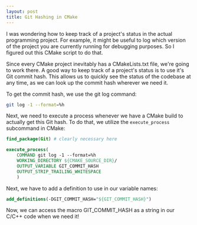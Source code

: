 ```yaml
---
layout: post
title: Git Hashing in CMake
---
```


I was wondering how to keep track of a project's status in the actual programming project. For example, it might be useful to log which version of the project you are currently running for debugging purposes. So I figured out this CMake script to do that.

Since every CMake project inevitably has a CMakeLists.txt file, we're going to work there. A good way to keep track of a project's status is to use it's Git commit hash. This allows us to quickly see the status of the codebase at any time, as we can look up the commit hash wherever we need it.

To get the commit hash, we use the git log command:

``` bash
git log -1 --format=%h
```

Next, we need to execute a process whenever we have a CMake build to actually get this Git hash. To do that, we utilize the `execute_process` subcommand in CMake:

``` CMake
find_package(Git) # clearly necessary here

execute_process(
    COMMAND git log -1 --format=%h
    WORKING_DIRECTORY ${CMAKE_SOURCE_DIR}/
    OUTPUT_VARIABLE GIT_COMMIT_HASH
    OUTPUT_STRIP_TRAILING_WHITESPACE
    )
```

Next, we have to add a definition to use in our variable names:

``` CMake
add_definitions(-DGIT_COMMIT_HASH="${GIT_COMMIT_HASH}")
```

Now, we can access the macro GIT_COMMIT_HASH as a string in our C/C++ code when we need it!
